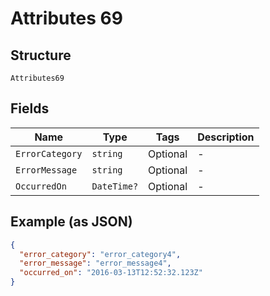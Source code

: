 
# Attributes 69

## Structure

`Attributes69`

## Fields

| Name | Type | Tags | Description |
|  --- | --- | --- | --- |
| `ErrorCategory` | `string` | Optional | - |
| `ErrorMessage` | `string` | Optional | - |
| `OccurredOn` | `DateTime?` | Optional | - |

## Example (as JSON)

```json
{
  "error_category": "error_category4",
  "error_message": "error_message4",
  "occurred_on": "2016-03-13T12:52:32.123Z"
}
```

